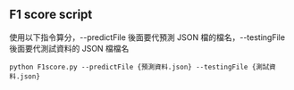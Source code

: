 ## F1 score script
使用以下指令算分，--predictFile 後面要代預測 JSON 檔的檔名，--testingFile　後面要代測試資料的 JSON 檔檔名
```
python F1score.py --predictFile {預測資料.json} --testingFile {測試資料.json}
```


